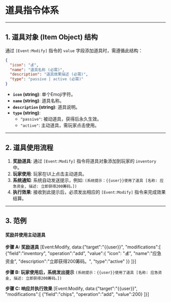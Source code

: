 # 道具指令体系

---

## 1. 道具对象 (Item Object) 结构

通过 `[Event:Modify]` 指令的 `value` 字段添加道具时，需遵循此结构：

```json
{
  "icon": "💰",
  "name": "道具名称 (必需)",
  "description": "道具效果描述 (必需)",
  "type": "passive | active (必需)"
}
```

-   **`icon` (string)**: 单个Emoji字符。
-   **`name` (string)**: 道具名称。
-   **`description` (string)**: 道具说明。
-   **`type` (string)**:
    -   `"passive"`: 被动道具，获得后永久生效。
    -   `"active"`: 主动道具，需玩家点击使用。

---

## 2. 道具使用流程

1.  **奖励道具**: 通过 `[Event:Modify]` 指令将道具对象添加到玩家的 `inventory` 中。
2.  **玩家使用**: 玩家在UI上点击主动道具。
3.  **系统通知**: 系统自动发送提示，例如: `(系统提示：{{user}}使用了道具 [名称: 应急资金, 描述: 立即获得200筹码。])`
4.  **执行效果**: 接收到此提示后，必须发出相应的 `[Event:Modify]` 指令来完成效果结算。

---
## 3. 范例

#### 奖励并使用主动道具

**步骤 A: 奖励道具**
    [Event:Modify, data:{"target":"{{user}}", "modifications":[
        {"field":"inventory", "operation":"add", "value":{
            "icon": "💰",
            "name":"应急资金",
            "description":"立即获得200筹码。",
            "type":"active"
        }}
    ]}]

**步骤 B: 玩家使用后，系统发出提示**
`(系统提示：{{user}}使用了道具 [名称: 应急资金, 描述: 立即获得200筹码。])`

**步骤 C: 响应并执行效果**
    [Event:Modify, data:{"target":"{{user}}", "modifications":[
        {"field":"chips", "operation":"add", "value":200}
    ]}]